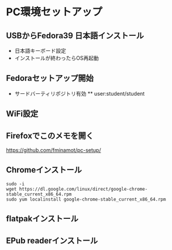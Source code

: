 # PC環境セットアップ

## USBからFedora39 日本語インストール
* 日本語キーボード設定
* インストールが終わったらOS再起動

## Fedoraセットアップ開始
* サードバーティリポジトリ有効
** user:student/student

## WiFi設定

## Firefoxでこのメモを開く
https://github.com/fminamot/pc-setup/

## Chromeインストール
```
sudo -i
wget https://dl.google.com/linux/direct/google-chrome-stable_current_x86_64.rpm
sudo yum localinstall google-chrome-stable_current_x86_64.rpm
```

## flatpakインストール


## EPub readerインストール



